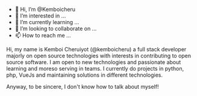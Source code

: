 - 👋 Hi, I’m @Kemboicheru
- 👀 I’m interested in ...
- 🌱 I’m currently learning ...
- 💞️ I’m looking to collaborate on ...
- 📫 How to reach me ...

<!---
Kemboicheru/Kemboicheru is a ✨ special ✨ repository because its `README.md` (this file) appears on your GitHub profile.
You can click the Preview link to take a look at your changes.
--->
Hi, my name is Kemboi Cheruiyot (@kemboicheru) a full stack developer majorly on open source technologies with interests in contributing to open source software.
I am open to new technologies and passionate about learning and moreso serving in teams.
I currently do projects in python, php, VueJs and maintaining solutions in different technologies.

Anyway, to be sincere, I don't know how to talk about myself!
